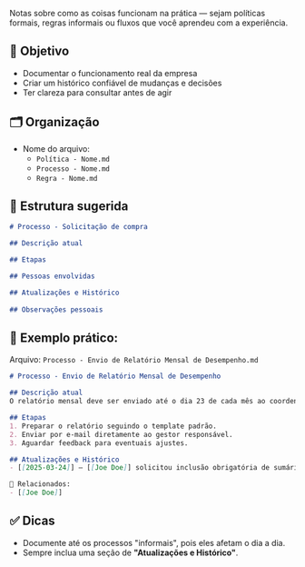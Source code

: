 Notas sobre como as coisas funcionam na prática — sejam políticas formais, regras informais ou fluxos que você aprendeu com a experiência.
## 📌 Objetivo

- Documentar o funcionamento real da empresa
- Criar um histórico confiável de mudanças e decisões
- Ter clareza para consultar antes de agir
## 🗂 Organização

- Nome do arquivo:
  - `Política - Nome.md`
  - `Processo - Nome.md`
  - `Regra - Nome.md`
## 🧱 Estrutura sugerida

```markdown
# Processo - Solicitação de compra

## Descrição atual

## Etapas

## Pessoas envolvidas

## Atualizações e Histórico
    
## Observações pessoais
```
## 📌 Exemplo prático:

Arquivo: `Processo - Envio de Relatório Mensal de Desempenho.md`

```markdown
# Processo - Envio de Relatório Mensal de Desempenho

## Descrição atual
O relatório mensal deve ser enviado até o dia 23 de cada mês ao coordenador direto.

## Etapas
1. Preparar o relatório seguindo o template padrão.
2. Enviar por e-mail diretamente ao gestor responsável.
3. Aguardar feedback para eventuais ajustes.

## Atualizações e Histórico
- [[2025-03-24]] – [[Joe Doe]] solicitou inclusão obrigatória de sumário executivo.

🔗 Relacionados:
- [[Joe Doe]]
```
## ✅ Dicas

- Documente até os processos "informais", pois eles afetam o dia a dia.
- Sempre inclua uma seção de **"Atualizações e Histórico"**.
